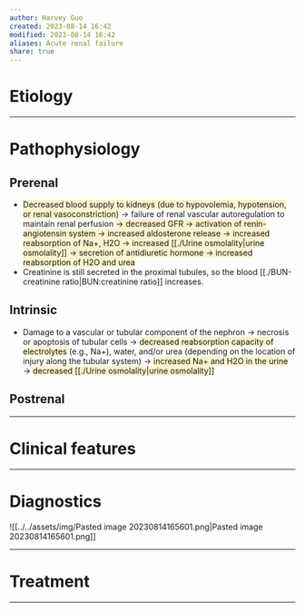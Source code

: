 ```yaml
---
author: Harvey Guo
created: 2023-08-14 16:42
modified: 2023-08-14 16:42
aliases: Acute renal failure
share: true
---
```


# Etiology


---
# Pathophysiology
## Prerenal
- <span style="background:rgba(240, 200, 0, 0.2)">Decreased blood supply to kidneys (due to hypovolemia, hypotension, or renal vasoconstriction)</span> → failure of renal vascular autoreg<span style="background:rgba(240, 200, 0, 0.2)"></span>ulation to maintain renal perfusion <span style="background:rgba(240, 200, 0, 0.2)">→ decreased GFR → activation of renin-angiotensin system → increased aldosterone release → increased reabsorption of Na+, H2O → increased [[./Urine osmolality|urine osmolality]] → secretion of antidiuretic hormone → increased reabsorption of H2O and urea</span>
- Creatinine is still secreted in the proximal tubules, so the blood [[./BUN-creatinine ratio|BUN:creatinine ratio]] increases.
## Intrinsic
- Damage to a vascular or tubular component of the nephron → necrosis or apoptosis of tubular cells → <span style="background:rgba(240, 200, 0, 0.2)">decreased reabsorption capacity of electrolytes</span> (e.g., Na+), water, and/or urea (depending on the location of injury along the tubular system) → <span style="background:rgba(240, 200, 0, 0.2)">increased Na+ and H2O in the urine</span> → <span style="background:rgba(240, 200, 0, 0.2)">decreased [[./Urine osmolality|urine osmolality]]</span>
## Postrenal


---
# Clinical features


---
# Diagnostics
![[../../assets/img/Pasted image 20230814165601.png|Pasted image 20230814165601.png]]

---
# Treatment


---
